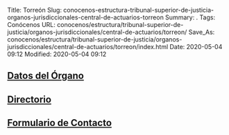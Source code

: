 Title: Torreón
Slug: conocenos-estructura-tribunal-superior-de-justicia-organos-jurisdiccionales-central-de-actuarios-torreon
Summary: .
Tags: Conócenos
URL: conocenos/estructura/tribunal-superior-de-justicia/organos-jurisdiccionales/central-de-actuarios/torreon/
Save_As: conocenos/estructura/tribunal-superior-de-justicia/organos-jurisdiccionales/central-de-actuarios/torreon/index.html
Date: 2020-05-04 09:12
Modified: 2020-05-04 09:12



## [Datos del Órgano](datos-del-organo/)

## [Directorio](directorio/)

## [Formulario de Contacto](formulario-de-contacto/)



